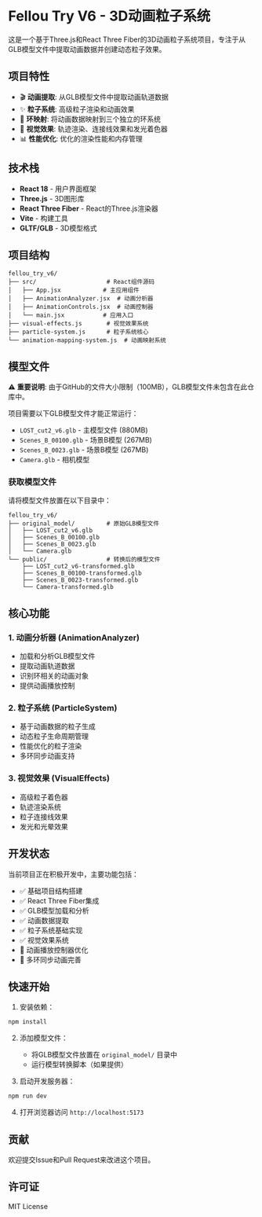 # Fellou Try V6 - 3D动画粒子系统

这是一个基于Three.js和React Three Fiber的3D动画粒子系统项目，专注于从GLB模型文件中提取动画数据并创建动态粒子效果。

## 项目特性

- 🎬 **动画提取**: 从GLB模型文件中提取动画轨道数据
- ✨ **粒子系统**: 高级粒子渲染和动画效果
- 🎯 **环映射**: 将动画数据映射到三个独立的环系统
- 🎨 **视觉效果**: 轨迹渲染、连接线效果和发光着色器
- 📊 **性能优化**: 优化的渲染性能和内存管理

## 技术栈

- **React 18** - 用户界面框架
- **Three.js** - 3D图形库
- **React Three Fiber** - React的Three.js渲染器
- **Vite** - 构建工具
- **GLTF/GLB** - 3D模型格式

## 项目结构

```
fellou_try_v6/
├── src/                    # React组件源码
│   ├── App.jsx            # 主应用组件
│   ├── AnimationAnalyzer.jsx  # 动画分析器
│   ├── AnimationControls.jsx  # 动画控制器
│   └── main.jsx           # 应用入口
├── visual-effects.js       # 视觉效果系统
├── particle-system.js      # 粒子系统核心
└── animation-mapping-system.js  # 动画映射系统
```

## 模型文件

⚠️ **重要说明**: 由于GitHub的文件大小限制（100MB），GLB模型文件未包含在此仓库中。

项目需要以下GLB模型文件才能正常运行：
- `LOST_cut2_v6.glb` - 主模型文件 (880MB)
- `Scenes_B_00100.glb` - 场景B模型 (267MB)
- `Scenes_B_0023.glb` - 场景B模型 (267MB)
- `Camera.glb` - 相机模型

### 获取模型文件

请将模型文件放置在以下目录中：
```
fellou_try_v6/
├── original_model/         # 原始GLB模型文件
│   ├── LOST_cut2_v6.glb
│   ├── Scenes_B_00100.glb
│   ├── Scenes_B_0023.glb
│   └── Camera.glb
└── public/                 # 转换后的模型文件
    ├── LOST_cut2_v6-transformed.glb
    ├── Scenes_B_00100-transformed.glb
    ├── Scenes_B_0023-transformed.glb
    └── Camera-transformed.glb
```

## 核心功能

### 1. 动画分析器 (AnimationAnalyzer)
- 加载和分析GLB模型文件
- 提取动画轨道数据
- 识别环相关的动画对象
- 提供动画播放控制

### 2. 粒子系统 (ParticleSystem)
- 基于动画数据的粒子生成
- 动态粒子生命周期管理
- 性能优化的粒子渲染
- 多环同步动画支持

### 3. 视觉效果 (VisualEffects)
- 高级粒子着色器
- 轨迹渲染系统
- 粒子连接线效果
- 发光和光晕效果

## 开发状态

当前项目正在积极开发中，主要功能包括：

- ✅ 基础项目结构搭建
- ✅ React Three Fiber集成
- ✅ GLB模型加载和分析
- ✅ 动画数据提取
- ✅ 粒子系统基础实现
- ✅ 视觉效果系统
- 🔄 动画播放控制器优化
- 🔄 多环同步动画完善

## 快速开始

1. 安装依赖：
```bash
npm install
```

2. 添加模型文件：
   - 将GLB模型文件放置在 `original_model/` 目录中
   - 运行模型转换脚本（如果提供）

3. 启动开发服务器：
```bash
npm run dev
```

4. 打开浏览器访问 `http://localhost:5173`

## 贡献

欢迎提交Issue和Pull Request来改进这个项目。

## 许可证

MIT License 